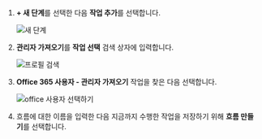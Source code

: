 1. **+ 새 단계**를 선택한 다음 **작업 추가**를 선택합니다.
   
    ![새 단계](includes/media/modern-approvals/select-sharepoint-add-action.png)
2. **관리자 가져오기**를 **작업 선택** 검색 상자에 입력합니다.
   
    ![프로필 검색](includes/media/modern-approvals/search-for-profile.png)
3. **Office 365 사용자 - 관리자 가져오기** 작업을 찾은 다음 선택합니다.
   
    ![office 사용자 선택하기](includes/media/modern-approvals/select-my-profile.png)
4. 흐름에 대한 이름을 입력한 다음 지금까지 수행한 작업을 저장하기 위해 **흐름 만들기**를 선택합니다.

